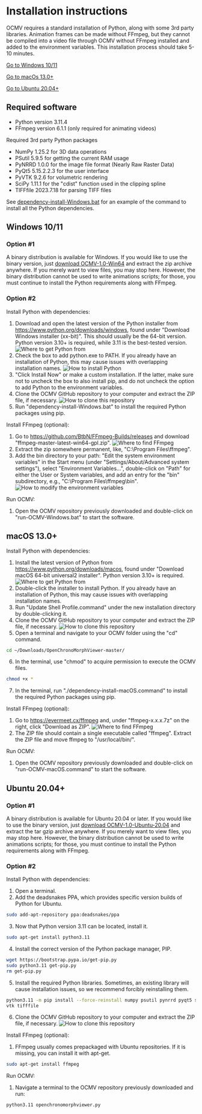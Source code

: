 # Installation instructions
OCMV requires a standard installation of Python, along with some 3rd party libraries. Animation frames can be made without FFmpeg, but they cannot be compiled into a video file through OCMV without FFmpeg installed and added to the environment variables.
This installation process should take 5-10 minutes.

[Go to Windows 10/11](#windows-1011)

[Go to macOs 13.0+](#macos-130)

[Go to Ubuntu 20.04+](#ubuntu-2004)

## Required software
- Python version 3.11.4
- FFmpeg version 6.1.1 (only required for animating videos)

Required 3rd party Python packages
- NumPy 1.25.2 for 3D data operations
- PSutil 5.9.5 for getting the current RAM usage
- PyNRRD 1.0.0 for the image file format (Nearly Raw Raster Data)
- PyQt5 5.15.2.2.3 for the user interface
- PyVTK 9.2.6 for volumetric rendering
- SciPy 1.11.1 for the "cdist" function used in the clipping spline
- TIFFfile 2023.7.18 for parsing TIFF files

See [dependency-install-Windows.bat](/dependency-install-Windows.bat) for 
an example of the command to install all the Python dependencies.

## Windows 10/11

### Option #1
A binary distribution is available for Windows. If you would like to use the binary version, just [download OCMV-1.0-Win64](https://github.com/ShangWangLab/OpenChronoMorphViewer/releases/tag/Public)
and extract the zip archive anywhere. If you merely want to view files, you may stop here. However, the binary distribution cannot be used to write animations scripts; for those, you must continue to install the Python requirements along with FFmpeg.

### Option #2
Install Python with dependencies:
1. Download and open the latest version of the Python installer from https://www.python.org/downloads/windows, found under "Download Windows installer (xx-bit)". This should usually be the 64-bit version. Python version 3.10+ is required, while 3.11 is the best-tested version.
![Where to get Python from](Windows_Python_download.png)
2. Check the box to add python.exe to PATH. If you already have an installation of Python, this may cause issues with overlapping installation names.
![How to install Python](Windows_Python_installer.png)
3. "Click Install Now" or make a custom installation. If the latter, make sure not to uncheck the box to also install pip, and do not uncheck the option to add Python to the environment variables.
4. Clone the OCMV GitHub repository to your computer and extract the ZIP file, if necessary.
![How to clone this repository](GitHub_clone_repository.png)
5. Run "dependency-install-Windows.bat" to install the required Python packages using pip.

Install FFmpeg (optional):
1. Go to https://github.com/BtbN/FFmpeg-Builds/releases and download "ffmpeg-master-latest-win64-gpl.zip".
![Where to find FFmpeg](Windows_ffmpeg_download.png)
2. Extract the zip somewhere permanent, like, "C:\Program Files\ffmpeg\".
3. Add the bin directory to your path: "Edit the system environment variables" in the Start menu (under "Settings/About/Advanced system settings"), select "Environment Variables…", double-click on "Path" for either the User or System variables, and add an entry for the "bin" subdirectory, e.g., "C:\Program Files\ffmpeg\bin".
![How to modify the environment variables](Windows_environment_variables.png)

Run OCMV:
1. Open the OCMV repository previously downloaded and double-click on "run-OCMV-Windows.bat" to start the software.

## macOS 13.0+
Install Python with dependencies:
1. Install the latest version of Python from https://www.python.org/downloads/macos, found under "Download macOS 64-bit universal2 installer". Python version 3.10+ is required.
![Where to get Python from](macOS_Python_download.png)
2. Double-click the installer to install Python. If you already have an installation of Python, this may cause issues with overlapping installation names.
3. Run "Update Shell Profile.command" under the new installation directory by double-clicking it.
4. Clone the OCMV GitHub repository to your computer and extract the ZIP file, if necessary.
![How to clone this repository](GitHub_clone_repository.png)
5. Open a terminal and navigate to your OCMV folder using the "cd" command.
```bash
cd ~/Downloads/OpenChronoMorphViewer-master/
```
6. In the terminal, use "chmod" to acquire permission to execute the OCMV files.
```bash
chmod +x *
```
7. In the terminal, run "./dependency-install-macOS.command" to install the required Python packages using pip.

Install FFmpeg (optional):
1. Go to https://evermeet.cx/ffmpeg and, under "ffmpeg-x.x.x.7z" on the right, click "Download as ZIP".
![Where to find FFmpeg](macOS_ffmpeg_download.png)
2. The ZIP file should contain a single executable called "ffmpeg". Extract the ZIP file and move ffmpeg to "/usr/local/bin/".

Run OCMV:
1.	Open the OCMV repository previously downloaded and double-click on "run-OCMV-macOS.command" to start the software.

## Ubuntu 20.04+

### Option #1
A binary distribution is available for Ubuntu 20.04 or later. If you would like to use the binary version, just [download OCMV-1.0-Ubuntu-20.04](https://github.com/ShangWangLab/OpenChronoMorphViewer/releases/tag/Public)
and extract the tar gzip archive anywhere. If you merely want to view files, you may stop here. However, the binary distribution cannot be used to write animations scripts; for those, you must continue to install the Python requirements along with FFmpeg.

### Option #2
Install Python with dependencies:
1. Open a terminal.
2. Add the deadsnakes PPA, which provides specific version builds of Python for Ubuntu.
```bash
sudo add-apt-repository ppa:deadsnakes/ppa
```
3. Now that Python version 3.11 can be located, install it.
```bash
sudo apt-get install python3.11
```
4. Install the correct version of the Python package manager, PIP.
```bash
wget https://bootstrap.pypa.io/get-pip.py
sudo python3.11 get-pip.py
rm get-pip.py
```
5. Install the required Python libraries. Sometimes, an existing library will cause installation issues, so we recommend forcibly reinstalling them.
```bash
python3.11 -m pip install --force-reinstall numpy psutil pynrrd pyqt5 scipy 
vtk tifffile
```
6. Clone the OCMV GitHub repository to your computer and extract the ZIP file, if necessary.
![How to clone this repository](GitHub_clone_repository.png)
 
Install FFmpeg (optional):
1. FFmpeg usually comes prepackaged with Ubuntu repositories. If it is missing, you can install it with apt-get.
```bash
sudo apt-get install ffmpeg
```

Run OCMV:
1. Navigate a terminal to the OCMV repository previously downloaded and run:
```bash
python3.11 openchronomorphviewer.py
```